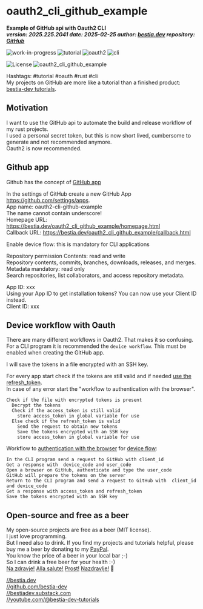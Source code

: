 <!-- markdownlint-disable MD041 -->
[//]: # (auto_md_to_doc_comments segment start A)

# oauth2_cli_github_example

[//]: # (auto_cargo_toml_to_md start)

**Example of GitHub api with Oauth2 CLI**  
***version: 2025.225.2041 date: 2025-02-25 author: [bestia.dev](https://bestia.dev) repository: [GitHub](https://github.com/bestia-dev/oauth2_cli_github_example)***

 ![work-in-progress](https://img.shields.io/badge/work_in_progress-yellow)
 ![tutorial](https://img.shields.io/badge/tutorial-orange)
 ![oauth2](https://img.shields.io/badge/oauth2-orange)
 ![cli](https://img.shields.io/badge/cli-orange)

[//]: # (auto_cargo_toml_to_md end)

 ![License](https://img.shields.io/badge/license-MIT-blue.svg)
 ![oauth2_cli_github_example](https://bestia.dev/webpage_hit_counter/get_svg_image/1096479376.svg)

Hashtags: #tutorial #oauth #rust #cli  
My projects on GitHub are more like a tutorial than a finished product: [bestia-dev tutorials](https://github.com/bestia-dev/tutorials_rust_wasm).

## Motivation

I want to use the GitHub api to automate the build and release workflow of my rust projects.  
I used a personal secret token, but this is now short lived, cumbersome to generate and not recommended anymore.  
Oauth2 is now recommended.

## Github app

Github has the concept of [GitHub app](https://docs.github.com/en/apps/creating-github-apps/about-creating-github-apps/about-creating-github-apps)  

In the settings of GitHub create a new GitHub App <https://github.com/settings/apps>.  
App name: oauth2-cli-github-example  
The name cannot contain underscore!  
Homepage URL: <https://bestia.dev/oauth2_cli_github_example/homepage.html>  
Callback URL: <https://bestia.dev/oauth2_cli_github_example/callback.html>  

Enable device flow: this is mandatory for CLI applications

Repository permission
Contents: read and write  
Repository contents, commits, branches, downloads, releases, and merges.  
Metadata  mandatory: read only  
Search repositories, list collaborators, and access repository metadata.  

App ID: xxx  
Using your App ID to get installation tokens? You can now use your Client ID instead.  
Client ID: xxx  

## Device workflow with Oauth

There are many different workflows in Oauth2. That makes it so confusing.  
For a CLI program it is recommended the `device workflow`. This must be enabled when creating the GitHub app.

I will save the tokens in a file encrypted with an SSH key.  

For every app start check if the tokens are still valid and if needed [use the refresh_token](https://docs.github.com/en/apps/creating-github-apps/authenticating-with-a-github-app/refreshing-user-access-tokens).  
In case of any error start the "workflow to authentication with the browser".

```plaintext
Check if the file with encrypted tokens is present
  Decrypt the tokens
  Check if the access_token is still valid
    store access_token in global variable for use
  Else check if the refresh_token is valid
    Send the request to obtain new tokens
    Save the tokens encrypted with an SSH key
    store access_token in global variable for use
```

Workflow to [authentication with the browser](https://docs.github.com/en/apps/creating-github-apps/authenticating-with-a-github-app/generating-a-user-access-token-for-a-github-app#using-the-device-flow-to-generate-a-user-access-token) for [device flow](https://docs.github.com/en/apps/oauth-apps/building-oauth-apps/authorizing-oauth-apps#device-flow):

```plaintext
In the CLI program send a request to GitHub with client_id
Get a response with  device_code and user_code
Open a browser on GitHub, authenticate and type the user_code
GitHub will prepare the tokens on the server
Return to the CLI program and send a request to GitHub with  client_id and device_code
Get a response with access_token and refresh_token
Save the tokens encrypted with an SSH key
```

## Open-source and free as a beer

My open-source projects are free as a beer (MIT license).  
I just love programming.  
But I need also to drink. If you find my projects and tutorials helpful, please buy me a beer by donating to my [PayPal](https://paypal.me/LucianoBestia).  
You know the price of a beer in your local bar ;-)  
So I can drink a free beer for your health :-)  
[Na zdravje!](https://translate.google.com/?hl=en&sl=sl&tl=en&text=Na%20zdravje&op=translate) [Alla salute!](https://dictionary.cambridge.org/dictionary/italian-english/alla-salute) [Prost!](https://dictionary.cambridge.org/dictionary/german-english/prost) [Nazdravlje!](https://matadornetwork.com/nights/how-to-say-cheers-in-50-languages/) 🍻

[//bestia.dev](https://bestia.dev)  
[//github.com/bestia-dev](https://github.com/bestia-dev)  
[//bestiadev.substack.com](https://bestiadev.substack.com)  
[//youtube.com/@bestia-dev-tutorials](https://youtube.com/@bestia-dev-tutorials)  

[//]: # (auto_md_to_doc_comments segment end A)
